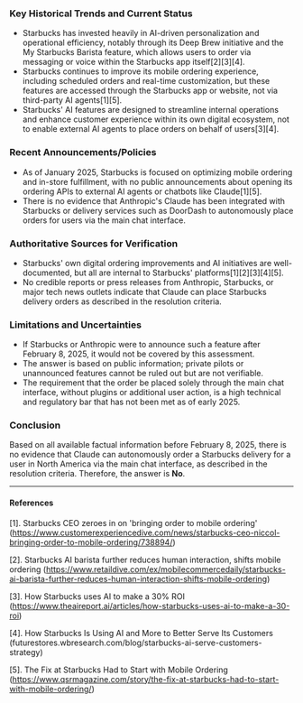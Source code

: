 ### Key Historical Trends and Current Status

- Starbucks has invested heavily in AI-driven personalization and operational efficiency, notably through its Deep Brew initiative and the My Starbucks Barista feature, which allows users to order via messaging or voice within the Starbucks app itself[2][3][4].
- Starbucks continues to improve its mobile ordering experience, including scheduled orders and real-time customization, but these features are accessed through the Starbucks app or website, not via third-party AI agents[1][5].
- Starbucks' AI features are designed to streamline internal operations and enhance customer experience within its own digital ecosystem, not to enable external AI agents to place orders on behalf of users[3][4].

### Recent Announcements/Policies

- As of January 2025, Starbucks is focused on optimizing mobile ordering and in-store fulfillment, with no public announcements about opening its ordering APIs to external AI agents or chatbots like Claude[1][5].
- There is no evidence that Anthropic's Claude has been integrated with Starbucks or delivery services such as DoorDash to autonomously place orders for users via the main chat interface.

### Authoritative Sources for Verification

- Starbucks' own digital ordering improvements and AI initiatives are well-documented, but all are internal to Starbucks' platforms[1][2][3][4][5].
- No credible reports or press releases from Anthropic, Starbucks, or major tech news outlets indicate that Claude can place Starbucks delivery orders as described in the resolution criteria.

### Limitations and Uncertainties

- If Starbucks or Anthropic were to announce such a feature after February 8, 2025, it would not be covered by this assessment.
- The answer is based on public information; private pilots or unannounced features cannot be ruled out but are not verifiable.
- The requirement that the order be placed solely through the main chat interface, without plugins or additional user action, is a high technical and regulatory bar that has not been met as of early 2025.

### Conclusion

Based on all available factual information before February 8, 2025, there is no evidence that Claude can autonomously order a Starbucks delivery for a user in North America via the main chat interface, as described in the resolution criteria. Therefore, the answer is **No**.

---

#### References

[1]. Starbucks CEO zeroes in on 'bringing order to mobile ordering' (https://www.customerexperiencedive.com/news/starbucks-ceo-niccol-bringing-order-to-mobile-ordering/738894/)

[2]. Starbucks AI barista further reduces human interaction, shifts mobile ordering (https://www.retaildive.com/ex/mobilecommercedaily/starbucks-ai-barista-further-reduces-human-interaction-shifts-mobile-ordering)

[3]. How Starbucks uses AI to make a 30% ROI (https://www.theaireport.ai/articles/how-starbucks-uses-ai-to-make-a-30-roi)

[4]. How Starbucks Is Using AI and More to Better Serve Its Customers (futurestores.wbresearch.com/blog/starbucks-ai-serve-customers-strategy)

[5]. The Fix at Starbucks Had to Start with Mobile Ordering (https://www.qsrmagazine.com/story/the-fix-at-starbucks-had-to-start-with-mobile-ordering/)